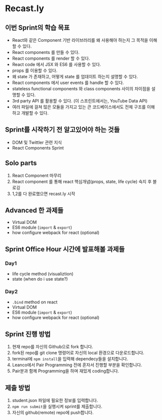 # Recast.ly

## 이번 Sprint의 학습 목표
- React와 같은 Component 기반 라이브러리를 왜 사용해야 하는지 그 목적을 이해할 수 있다.
- React components 를 만들 수 있다.
- React components 를 render 할 수 있다.
- React code 에서 JSX 와 ES6 를 사용할 수 있다.
- props 를 이용할 수 있다.
- 왜 state 가 존재하고, 어떻게 state 를 업데이트 하는지 설명할 수 있다.
- React components 에서 user events 를 handle 할 수 있다.
- stateless functional components 와 class components 사이의 차이점을 설명할 수 있다.
- 3rd party API 를 활용할 수 있다. (이 스프린트에서는, YouTube Data API)
- 여러 파일에 걸쳐 많은 모듈을 가지고 있는 큰 코드베이스에서도 전체 구조를 이해하고 개발할 수 있다.


## Sprint를 시작하기 전 알고있어야 하는 것들
- DOM 및 Twittler 관련 지식
- React Components Sprint

## Solo parts
1. React Component 마무리
2. React component 를 통해 react 핵심개념(props, state, life cycle) 숙지 후 블로깅
3. 1,2를 다 완료했으면 recast.ly 시작

## Advanced 한 과제들
- Virtual DOM
- ES6 module (`import` & `export`)
- how configure webpack for react (optional)

## Sprint Office Hour 시간에 발표해볼 과제들
### Day1
- life cycle method (visualiztion)
- state (when do i use state?)

### Day2
- `.bind` method on react
- Virtual DOM
- ES6 module (`import` & `export`)
- how configure webpack for react (optional)

## Sprint 진행 방법

1. 현재 repo를 자신의 Github으로 fork 합니다.
2. fork된 repo를 git clone 명령어로 자신의 local 환경으로 다운로드합니다.
3. terminal에 `npm install`을 입력해 dependecy들을 설치합니다.
4. Leanco에서 Pair Programming 전에 혼자서 진행할 부분을 확인합니다.
5. Pair분과 함께 Programming을 하며 재밌게 coding합니다.

## 제출 방법

1. student.json 파일에 필요한 정보를 입력합니다.
2. `npm run submit`을 실행시켜 sprint를 제출합니다.
3. 자신의 github(remote) repo에 push합니다.
